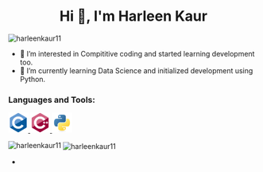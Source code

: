 <h1 align="center">Hi 👋, I'm Harleen Kaur</h1>
<p align="left"> <img src="https://komarev.com/ghpvc/?username=harleenkaur11&label=Profile%20views&color=0e75b6&style=flat" alt="harleenkaur11" /> </p>

- 👀 I’m interested in Compititive coding and started learning development too.
- 🌱 I’m currently learning Data Science and initialized development using Python.


<h3 align="left">Languages and Tools:</h3>
<p align="left"> <a href="https://www.cprogramming.com/" target="_blank"> <img src="https://raw.githubusercontent.com/devicons/devicon/master/icons/c/c-original.svg" alt="c" width="40" height="40"/> </a> <a href="https://www.w3schools.com/cpp/" target="_blank"> <img src="https://raw.githubusercontent.com/devicons/devicon/master/icons/cplusplus/cplusplus-original.svg" alt="cplusplus" width="40" height="40"/> </a> <a href="https://www.python.org" target="_blank"> <img src="https://raw.githubusercontent.com/devicons/devicon/master/icons/python/python-original.svg" alt="python" width="40" height="40"/> </a> </p>

<p><img align="left" src="https://github-readme-stats.vercel.app/api/top-langs?username=harleenkaur11&show_icons=true&locale=en&layout=compact" alt="harleenkaur11" /></p>

<p>&nbsp;<img align="center" src="https://github-readme-stats.vercel.app/api?username=harleenkaur11&show_icons=true&locale=en" alt="harleenkaur11" /></p>


-


<!---
Harleenkaur11/Harleenkaur11 is a ✨ special ✨ repository because its `README.md` (this file) appears on your GitHub profile.
You can click the Preview link to take a look at your changes.
--->
